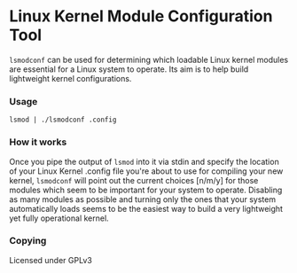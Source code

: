 # Linux Kernel Module Configuration Tool

`lsmodconf` can be used for determining which loadable Linux kernel modules
are essential for a Linux system to operate.
Its aim is to help build lightweight kernel configurations.


### Usage

`lsmod | ./lsmodconf .config`


### How it works

Once you pipe the output of `lsmod` into it via stdin and specify the location
of your Linux Kernel .config file you're about to use for compiling
your new kernel, `lsmodconf` will point out the current choices [n/m/y]
for those modules which seem to be important for your system to operate.
Disabling as many modules as possible and turning only the ones that your
system automatically loads seems to be the easiest way to build
a very lightweight yet fully operational kernel.


### Copying

Licensed under GPLv3
